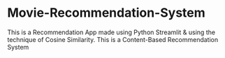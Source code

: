 # Movie-Recommendation-System
This is a Recommendation App made using Python Streamlit  & using the technique of Cosine Similarity.
This is a Content-Based Recommendation System
